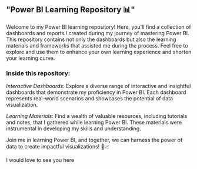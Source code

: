 ## "Power BI Learning Repository 📊"

Welcome to my Power BI learning repository! Here, you'll find a collection of dashboards and reports I created during my journey of mastering Power BI. This repository contains not only the dashboards but also the learning materials and frameworks that assisted me during the process. Feel free to explore and use them to enhance your own learning experience and shorten your learning curve.

### Inside this repository:

*Interactive Dashboards*: Explore a diverse range of interactive and insightful dashboards that demonstrate my proficiency in Power BI. Each dashboard represents real-world scenarios and showcases the potential of data visualization.

*Learning Materials*: Find a wealth of valuable resources, including tutorials and notes, that I gathered while learning Power BI. These materials were instrumental in developing my skills and understanding.

Join me in learning Power BI, and together, we can harness the power of data to create impactful visualizations! 🚀📈

I would love to see you here
